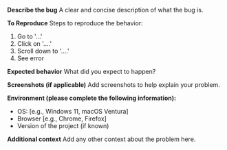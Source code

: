 **Describe the bug**
A clear and concise description of what the bug is.

**To Reproduce**
Steps to reproduce the behavior:

1. Go to '...'
2. Click on '....'
3. Scroll down to '....'
4. See error

**Expected behavior**
What did you expect to happen?

**Screenshots (if applicable)**
Add screenshots to help explain your problem.

**Environment (please complete the following information):**

- OS: [e.g., Windows 11, macOS Ventura]
- Browser [e.g., Chrome, Firefox]
- Version of the project (if known)

**Additional context**
Add any other context about the problem here.
